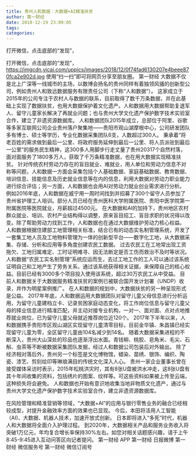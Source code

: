 ```yaml
---
title: 贵州人和数据：大数据+AI精准扶贫
author: 第一财经
date: 2018-12-19 23:09:05
tags: 
categories: 
---
```

打开微信，点击底部的“发现”，
<!-- more -->
打开微信，点击底部的“发现”，
https://imgcdn.yicai.com/uppics/images/2018/12/0f74fad6130207e4beee870fca2e902d.jpg
使用“扫一扫”即可将网页分享至朋友圈。
第一财经
大数据不仅是北上广深等一线城市的主场，以数博会扬名的贵州同样有着独领风骚的创新型公司，例如贵州人和致远数据服务有限责任公司（下称“人和数据”）。
这家成立于2015年的公司专注于农村人与数据的联系，目前取得了数千万条数据，并在此基础上实现了数据扶贫，也用大数据保护着文化遗产。人和数据用大数据帮助复退军人、留守儿童家长解决了再就业问题；也与贵州大学文化遗产保护数字技术实验室合作，建立了非遗资源数据库。
人和数据团队2015年成立，总部位于阿里、谷歌等多家互联网公司企业贵州落户聚集地——贵阳市观山湖摩根中心，公司研发团队多有博士、硕士等学历，专业化数据采集团队6支，人数超过300人。
秉承着“将老百姓的需求做到最后一公里、将政府服务延伸到最后一公里、将人员派驻到最后一公里”的服务民生精神，这300多人用脚步行走丈量了贵州20317个自然村落，面对面服务了1800多万人，获取了千万条精准数据，也在用大数据实现精准扶贫。
针对传统农村劳动力存在的盲目就业、难就业，用人单位和劳动力信息不对称等问题，人和数据一方面会采集包括个人基础数据、家庭基础数据、教育数据、培训信息、技能信息及历史就业信息等在内的信息，利用大数据对劳动力职业能力进行综合评估；另一方面，人和数据也会用AI对劳动力就业创业需求进行分析。
例如2016年底，人和数据在威宁用一周时间找到并招募了300个留守人员参加了贵州省护理工人培训。部分人员已经在贵州医科大学附属医院、贵阳中医学院第一附属医院等医院就业，月薪超过4500元。
在大数据和AI的加持下，贵州地区农村群众就业、培训、农村产业结构得以调整，原来盲目招工、盲目求职的状况得以改变。除了帮助劳动力找到工作，人和数据也在通过大数据维护劳动力核心权益。
人和数据根据住建部工地管理相关标准，结合已有的动态实名制管理系统，开发了一套集工地人员及工地物料管理为一体的创新型平台——数字化工地，从大数据采集、存储、分析和应用等多角度创建农民工数据。
过去农民工在工地常出现工资拖欠、工地归属难定、工时证明难寻、因无法断定是否工伤而救治不及时等状况。人和数据“农民工实名制管理”系统应运而生，去过工地工作的工人可以通过该系统证明自己和工地产生了劳务关系，通过该系统获得相关证据，来保障自己的核心权益。目前已经有3000多个项目投入使用该系统，超过30万农民工从中受益。
目前人和数据关于大数据服务精准扶贫的案例已被联合国开发计划署（UNDP）收录，并作为明星案例推广。
在人和数据的规划中，大数据扶贫的另一种呈现形式是公益。
2017年年底，人和数据运用大数据团队对留守儿童父母信息进行分析运用，为留守儿童建档立卡、记录贫困家庭动态变化，将工作岗位信息与留守儿童父母的择业信息进行精准匹配，并主动对接专业机构，一对一、面对面、点对点地推荐就业岗位，已为留守儿童父母就近推荐岗位近120个。
2017年下半年以来，人和数据携手贵阳市区观山湖区实现留守儿童清零目标，目前金华镇、朱昌镇已经实现留守儿童为零，全区留守儿童由104名减少到14名。
随着大数据采集进程的不断深入，贵州大山深处的珍品也逐渐浮出水面。青钱柳、桃胶、皂角米、毛尖、石斛、虫茶等不断被数据采集团队发掘，经过人和数据公司包装后对外输出。
除了经济相对落后外，贵州另一个标签是文化博物馆，蜡染、苗绣、银饰、编织、陶瓷、漆艺、剪刻绘印等琳琅满目的传统文化深入人心。
贵州一家企业董事长曾在接受媒体采访时表示，2015年松桃洪灾时，其有8张U盘被洪水冲走，这8张U盘有其十年间收集的资料，包括绣片的图案、纹样等。可这些资料如果被上传至云端，这种损失将会避免。
人和数据也开始有意识地收集当地非物质文化遗产，通过与贵州大学文化遗产保护数字技术实验室合作，建立非遗资源数据库。
 
 
在风险管理和精准营销等领域，“大数据+AI”的应用与银行零售业务的融合已经相较成型，对提升金融效率方面的效果也已显现。
今后，本田将活用人工智能（AI)、大数据、机器人技术，加速开放式创新。
日本即将进入“多死”时代，机器人和大数据将全面介入护理过程。
到2020年，大数据相关产品和服务业务收入将突破1万亿元，年均复合增长率保持30%左右。如您对相关话题感兴趣，请于上午8:45-9:45进入互动问答区向记者提问。
第一财经
APP
第一财经
日报微博
第一财经
微信服务号
第一财经
微信订阅号
